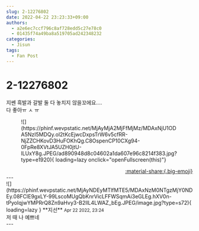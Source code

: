 ```yaml
---
slug: 2-12276802
date: 2022-04-22 23:23:33+09:00
authors:
  - a2e6ec7ccf796c8af728edd5c27e78c0
  - 01435f74a49ba8a519705ad242348232
categories:
  - Jisun
tags:
  - Fan Post
---
```


# 2-12276802

<div class="post-container" markdown="1">
<div class="content-container md-sidebar__scrollwrap" markdown="1">

지쎈 흑발과 갈발 둘 다 놓치지 않을꼬에요....<br>다 좋아ㅠ ㅅ ㅠ
<figure markdown="1">
![](https://phinf.wevpstatic.net/MjAyMjA2MjFfMjMz/MDAxNjU1ODA5NzI5MDQy.ol2tKcEjwcDxpsTrW6v5cfRR-NjZZCHKovD3HuFOKhQg.C8OspenCP10CXg94-0FpRe8XVtJA5UZH0jtU-lLUxY8g.JPEG/ad890948d8c04602a1da607e96c8214f383.jpg?type=e1920){ loading=lazy onclick="openFullscreen(this)"}
</figure>


</div>
</div>

<div style="text-align: right;" markdown="1">
<a href="https://weverse.io/fromis9/fanpost/2-12276802" style="text-align: right;">:material-share:{.big-emoji}</a>
</div>
---

<div class="comments-container md-sidebar__scrollwrap" markdown="1">
<div class="comment" markdown="1">
<div class='id-container' markdown="1">
![](https://phinf.wevpstatic.net/MjAyNDEyMTlfMTE5/MDAxNzM0NTgzMjY0NDEy.08FClE9gxLY-99LscoMUgQbKnrVicLFFWSqmAi3eGLEg.hXV0n-tPyoIqjwYMPRrQ8Zn9aHvy3-B2llL4LWAZ_bEg.JPEG/image.jpg?type=s72){ loading=lazy }
**<span class="artist">지선</span>** <small>Apr 22 2022, 23:24</small><br>
</div>
<div class='comment-body' markdown="1">
저 때 나 예쁘네
</div>
</div>
</div>
---
